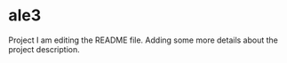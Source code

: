 # ale3
Project
I am editing the README file. Adding some more details about the project description.
